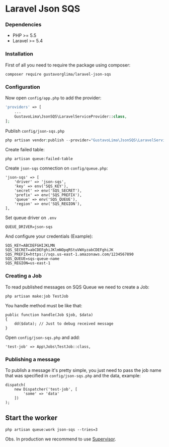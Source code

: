 # Laravel Json SQS

### Dependencies

* PHP >= 5.5
* Laravel >= 5.4

### Installation
First of all you need to require the package using composer:
```
composer require gustavorglima/laravel-json-sqs
```


### Configuration
Now open `config/app.php` to add the provider:
```php
'providers' => [
    ...
    GustavoLima\JsonSQS\LaravelServiceProvider::class,
];
```

Publish `config/json-sqs.php`
```php
php artisan vendor:publish --provider="GustavoLima\JsonSQS\LaravelServiceProvider"
```

Create failed table:
```
php artisan queue:failed-table
```

Create `json-sqs` connection on `config/queue.php`:
```
'json-sqs' => [
    'driver' => 'json-sqs',
    'key' => env('SQS_KEY'),
    'secret' => env('SQS_SECRET'),
    'prefix' => env('SQS_PREFIX'),
    'queue' => env('SQS_QUEUE'),
    'region' => env('SQS_REGION'),
],
```

Set queue driver on `.env`
```
QUEUE_DRIVER=json-sqs
```

And configure your credentials (Example):
```
SQS_KEY=ABCDEFGHIJKLMN
SQS_SECRET=abCDEFghiJKlmNOpqRStuVWXyzabCDEFghiJK
SQS_PREFIX=https://sqs.us-east-1.amazonaws.com/1234567890
SQS_QUEUE=sqs-queue-name
SQS_REGION=us-east-1
```
### Creating a Job
To read published messages on SQS Queue we need to create a Job:
```
php artisan make:job TestJob
```

You handle method must be like that:
```
public function handle(Job $job, $data)
{
    dd($data); // Just to debug received message
}
```

Open `config/json-sqs.php` and add:
```
'test-job' => App\Jobs\TestJob::class,
```

### Publishing a message
To publish a message it's pretty simple, you just need to pass the job name that was specified in `config/json-sqs.php` and the data, example:
```
dispatch(
    new Dispatcher('test-job', [
        'some' => 'data'
    ])
);
```

## Start the worker
```
php artisan queue:work json-sqs --tries=3
```

Obs. In production we recommend to use [Supervisor](http://supervisord.org/).